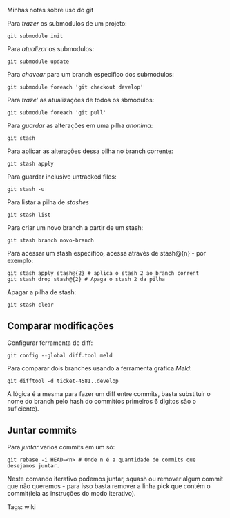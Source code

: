 Minhas notas sobre uso do git

Para *trazer* os submodulos de um projeto:

	git submodule init

Para *atualizar* os submodulos:

	git submodule update

Para *chavear* para um branch especifico dos submodulos:

	git submodule foreach 'git checkout develop'

Para *traze*' as atualizações de todos os sbmodulos:

	git submodule foreach 'git pull'

Para *guardar* as alterações em uma pilha *anonima*:

	git stash

Para aplicar as alterações dessa pilha no branch corrente:

	git stash apply

Para guardar inclusive untracked files:

	git stash -u

Para listar a pilha de *stashes*

	git stash list

Para criar um novo branch a partir de um stash:

	git stash branch novo-branch

Para acessar um stash especifico, acessa através de stash@{n} - por exemplo:


	git stash apply stash@{2} # aplica o stash 2 ao branch corrent
	git stash drop stash@{2} # Apaga o stash 2 da pilha

Apagar a pilha de stash:

	git stash clear

## Comparar modificações

Configurar ferramenta de diff:


	git config --global diff.tool meld

Para comparar dois branches usando a ferramenta gráfica *Meld*:
	
	git difftool -d ticket-4581..develop
	
A lógica é a mesma para fazer um diff entre commits, basta substituir o nome do branch pelo hash do commit(os primeiros 6 digitos são o suficiente).

## Juntar commits

Para *juntar* varios commits em um só:


	git rebase -i HEAD~<n> # Onde n é a quantidade de commits que desejamos juntar.


Neste comando iterativo podemos juntar, squash ou remover algum commit que não queremos - para isso basta remover a linha pick que contém o commit(leia as instruções do modo iterativo).

Tags: wiki
